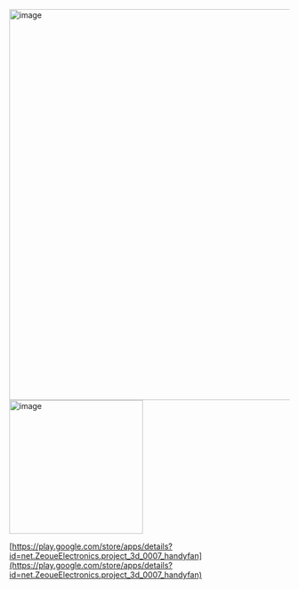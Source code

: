 <img width="576" height="702" alt="image" src="https://github.com/user-attachments/assets/763a960b-db90-4cd6-b18a-654ae359f42c" />




<img width="240" height="240" alt="image" src="https://github.com/user-attachments/assets/29dada9d-25cd-452e-8f92-7f219372676d" />

[https://play.google.com/store/apps/details?id=net.ZeoueElectronics.project_3d_0007_handyfan](https://play.google.com/store/apps/details?id=net.ZeoueElectronics.project_3d_0007_handyfan)
